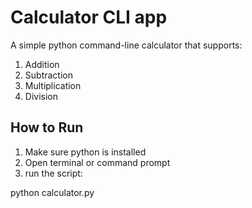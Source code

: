 # Calculator CLI app

A simple python command-line calculator that supports:

1. Addition
2. Subtraction
3. Multiplication 
4. Division

## How to Run
1. Make sure python is installed
2. Open terminal or command prompt
3. run the script:

 python calculator.py